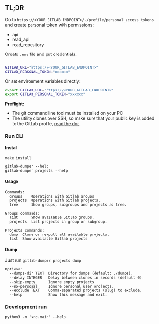 ## TL;DR

Go to `https://<YOUR_GITLAB_ENDPOINT>/-/profile/personal_access_tokens` and create personal token with permissions:
- api
- read_api
- read_repository

Create `.env` file and put credentials:
```bash

GITLAB_URL="https://<YOUR_GITLAB_ENDPOINT>"
GITLAB_PERSONAL_TOKEN="xxxxxx"
```

Or set environment variables directly:
```bash
export GITLAB_URL="https://<YOUR_GITLAB_ENDPOINT>"
export GITLAB_PERSONAL_TOKEN="xxxxxx"
```

**Preflight:**
- The git command line tool must be installed on your PC
- The utility clones over SSH, so make sure that your public key is added to the GitLab profile, [read the doc](https://docs.gitlab.com/ee/user/ssh.html)


### Run CLI

#### Install

```shell
make install

gitlab-dumper --help
gitlab-dumper projects --help
```

#### Usage

```
Commands:
  groups    Operations with Gitlab groups.
  projects  Operations with Gitlab projects.
  tree      Show groups, subgroups and projects as tree.

Groups commands:
  list      Show available Gitlab groups.
  projects  List projects in group or subgroup.

Projects commands:
  dump  Clone or re-pull all available projects.
  list  Show available Gitlab projects
```

#### Dump

Just run `gitlab-dumper projects dump`

```
Options:
  --dumps-dir TEXT  Directory for dumps (default: ./dumps).
  --delay INTEGER   Delay between clones in seconds (default 0).
  --skip-empty      Ignore empty projects.
  --no-personal     Ignore personal user projects.
  --exclude TEXT    Comma-separated projects (slug) to exclude.
  --help            Show this message and exit.
```


### Development run

```shell
python3 -m 'src.main' --help
```
